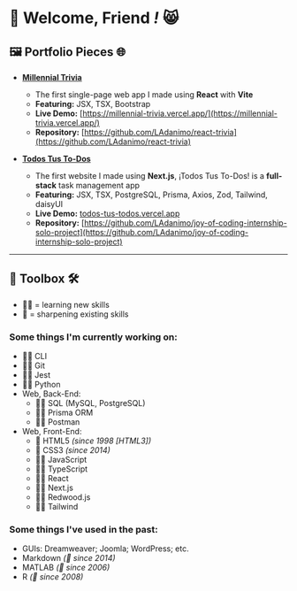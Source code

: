 # 👋 Welcome, Friend _**!**_ 😸

## 🖼️ Portfolio Pieces 🌐

- [**Millennial Trivia**](https://millennial-trivia.vercel.app/)
  - The first single-page web app I made using **React** with **Vite**
  - **Featuring:** JSX, TSX, Bootstrap
  - **Live Demo:** [https://millennial-trivia.vercel.app/](https://millennial-trivia.vercel.app/)
  - **Repository:** [https://github.com/LAdanimo/react-trivia](https://github.com/LAdanimo/react-trivia)

- [**Todos Tus To-Dos**](https://todos-tus-todos.vercel.app/)
  - The first website I made using **Next.js**, ¡Todos Tus To-Dos! is a **full-stack** task management app
  - **Featuring:** JSX, TSX, PostgreSQL, Prisma, Axios, Zod, Tailwind, daisyUI
  - **Live Demo:** [todos-tus-todos.vercel.app](https://todos-tus-todos.vercel.app/)
  - **Repository:** [https://github.com/LAdanimo/joy-of-coding-internship-solo-project](https://github.com/LAdanimo/joy-of-coding-internship-solo-project)

---

## 🧰 Toolbox 🛠️

- 🧑‍🏫 = learning new skills
- 🧠 = sharpening existing skills

### Some things I'm currently working on:

- 🧑‍🏫 CLI 
- 🧑‍🏫 Git 
- 🧑‍🏫 Jest 
- 🧑‍🏫 Python 
- Web, Back-End: 
  - 🧑‍🏫 SQL (MySQL, PostgreSQL) 
  - 🧑‍🏫 Prisma ORM 
  - 🧑‍🏫 Postman 
- Web, Front-End:
  - 🧠 HTML5 _(since 1998 [HTML3])_ 
  - 🧠 CSS3 _(since 2014)_ 
  - 🧑‍🏫 JavaScript 
  - 🧑‍🏫 TypeScript 
  - 🧑‍🏫 React 
  - 🧑‍🏫 Next.js 
  - 🧑‍🏫 Redwood.js 
  - 🧑‍🏫 Tailwind 

### Some things I've used in the past:

- GUIs: Dreamweaver; Joomla; WordPress; etc.
- Markdown _(🧠 since 2014)_
- MATLAB _(🧠 since 2006)_
- R _(🧠 since 2008)_
